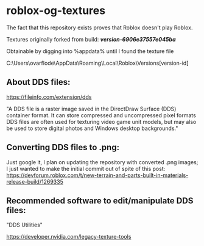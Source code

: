 # roblox-og-textures
The fact that this repository exists proves that Roblox doesn't play Roblox.

Textures originally forked from build: ***version-6906e37557e045ba***

Obtainable by digging into %appdata% until I found the texture file

C:\Users\ovarflode\AppData\Roaming\Local\Roblox\Versions\[version-id]

## About DDS files:

https://fileinfo.com/extension/dds

"A DDS file is a raster image saved in the DirectDraw Surface (DDS) container format. It can store compressed and uncompressed pixel formats DDS files are often used for texturing video game unit models, but may also be used to store digital photos and Windows desktop backgrounds."

## Converting DDS files to .png:

Just google it, I plan on updating the repository with converted .png images; I just wanted to make the initial commit out of spite of this post: https://devforum.roblox.com/t/new-terrain-and-parts-built-in-materials-release-build/1269335

## Recommended software to edit/manipulate DDS files:

"DDS Utilities"

https://developer.nvidia.com/legacy-texture-tools
